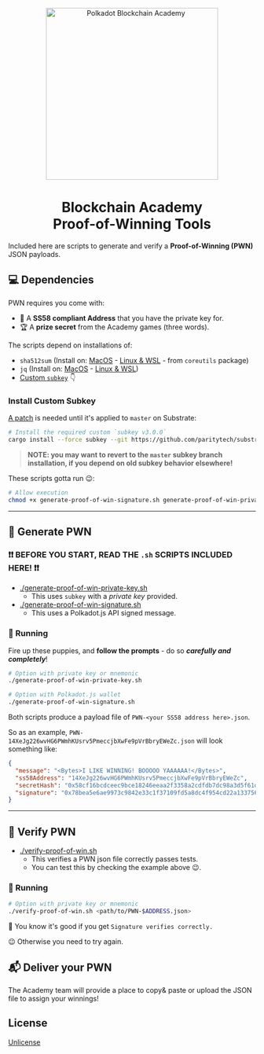 <p align="center">
<img alt="Polkadot Blockchain Academy" src="https://gateway.pinata.cloud/ipfs/QmdAthFeGzgsW65vhnSTBNN2wWdjL75MvU3tYxVgteaCzW" style="width:350px;">
<h1 align="center">Blockchain Academy<br>Proof-of-Winning Tools</h1>
</p>

Included here are scripts to generate and verify a **Proof-of-Winning (PWN)** JSON payloads.

## 💻 Dependencies

PWN requires you come with:

- 🙋 A **SS58 compliant Address** that you have the private key for.
- 🏆 A **prize secret** from the Academy games (three words).

The scripts depend on installations of:

- `sha512sum` (Install on: [MacOS](https://unix.stackexchange.com/questions/426837/no-sha256sum-in-macos) - [Linux & WSL](https://command-not-found.com/sha512sum) - from `coreutils` package)
- `jq` (Install on: [MacOS](https://stackoverflow.com/questions/37668134/how-to-install-jq-on-mac-on-the-command-line) - [Linux & WSL](https://command-not-found.com/jq))
- [Custom `subkey`](#install-custom-subkey) 👇

### Install Custom Subkey

[A patch](https://github.com/paritytech/substrate/pull/13258) is needed until it's applied to `master` on Substrate:

```sh
# Install the required custom `subkey v3.0.0`
cargo install --force subkey --git https://github.com/paritytech/substrate --branch oty-subkey-respect-hex
```

> **NOTE: you may want to revert to the `master` subkey branch installation, if you depend on old subkey behavior elsewhere!**

These scripts gotta run 😉:

```sh
# Allow execution
chmod +x generate-proof-of-win-signature.sh generate-proof-of-win-private-key.sh verify-proof-of-win.sh
```

---

## 🔏 Generate PWN

### ❗❗ BEFORE YOU START, READ THE `.sh` SCRIPTS INCLUDED HERE! ❗❗

- [./generate-proof-of-win-private-key.sh](./generate-proof-of-win-private-key.sh)
  - This uses `subkey` with a _private key_ provided.
- [./generate-proof-of-win-signature.sh](./generate-proof-of-win-signature.sh)
  - This uses a Polkadot.js API signed message.

### 🏃 Running

Fire up these puppies, and **follow the prompts** - do so **_carefully and completely_**!

```sh
# Option with private key or mnemonic
./generate-proof-of-win-private-key.sh

# Option with Polkadot.js wallet
./generate-proof-of-win-signature.sh
```

Both scripts produce a payload file of `PWN-<your SS58 address here>.json`.

So as an example, `PWN-14XeJg226wvHG6PWmhKUsrv5PmeccjbXwFe9pVrBbryEWeZc.json` will look something like:

```json
{
  "message": "<Bytes>I LIKE WINNING! BOOOOO YAAAAAA!</Bytes>",
  "ss58Address": "14XeJg226wvHG6PWmhKUsrv5PmeccjbXwFe9pVrBbryEWeZc",
  "secretHash": "0x58cf16bcdceec9bce18246eeaa2f3358a2cdfdb7dc98a3d5f61da18f841b057369c58e64a456e236e853d853ef088a0eb57551a2a2b124c3060d5f402a2bf0a3",
  "signature": "0x78bea5e6ae9973c9842e33c1f37109fd5a8dc4f954cd22a133756a7590fffd0363f956afd24a16a6bcb00a3ce7bfdcc8045dad80b421bd01a8948ff9d2853e8a"
}
```

---

## 🔎 Verify PWN

- [./verify-proof-of-win.sh](./verify-proof-of-win.sh)
  - This verifies a PWN json file correctly passes tests.
  - You can test this by checking the example above 😉.

### 🏃 Running

```sh
# Option with private key or mnemonic
./verify-proof-of-win.sh <path/to/PWN-$ADDRESS.json>
```

🎉 You know it's good if you get `Signature verifies correctly.`

😉 Otherwise you need to try again.

## 📬 Deliver your PWN

The Academy team will provide a place to copy& paste or upload the JSON file to assign your winnings!

## License

[Unlicense](./LICENSE)
